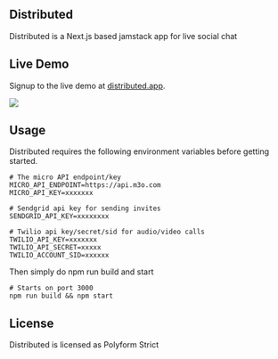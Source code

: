 ## Distributed

Distributed is a Next.js based jamstack app for live social chat

## Live Demo

Signup to the live demo at [distributed.app](https://distributed.app).


<img src="screenshot.png" />

## Usage

Distributed requires the following environment variables before getting started.

```
# The micro API endpoint/key
MICRO_API_ENDPOINT=https://api.m3o.com
MICRO_API_KEY=xxxxxxx

# Sendgrid api key for sending invites
SENDGRID_API_KEY=xxxxxxxx

# Twilio api key/secret/sid for audio/video calls
TWILIO_API_KEY=xxxxxxx
TWILIO_API_SECRET=xxxxx
TWILIO_ACCOUNT_SID=xxxxxx
```

Then simply do npm run build and start

```
# Starts on port 3000
npm run build && npm start
```

## License

Distributed is licensed as Polyform Strict
